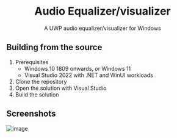<h1 align="center">Audio Equalizer/visualizer</h1>
<p align="center">A UWP audio equalizer/visualizer for Windows</p>

## Building from the source

1. Prerequisites
    - Windows 10 1809 onwards, or Windows 11
    - Visual Studio 2022 with .NET and WinUI workloads
2. Clone the repository
3. Open the solution with Visual Studio
4. Build the solution

## Screenshots

<img alt="image" src="https://github.com/user-attachments/assets/31a275fd-3ada-4b32-be9b-5dbf28a8ed62" />

